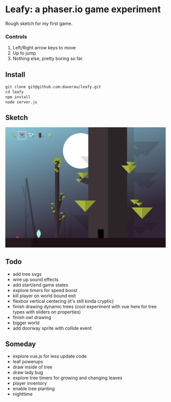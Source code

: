 # Leafy: a phaser.io game experiment

Rough sketch for my first game.

### Controls
1. Left/Right arrow keys to move
2. Up to jump
3. Nothing else, pretty boring so far.

## Install
```
git clone git@github.com:daverau/leafy.git
cd leafy
npm install
node server.js
```

## Sketch
<img src="https://raw.githubusercontent.com/daverau/leafy/master/sketches/night.png">

## Todo
- add tree svgs
- wire up sound effects
- add start/end game states
- explore timers for speed boost
- kill player on world bound exit
- flexbox vertical centering (it's still kinda cryptic)
- finish drawing dynamic trees (cool experiment with vue here for tree types with sliders on properties)
- finish owl drawing
- bigger world
- add doorway sprite with collide event

## Someday
- explore vue.js for less update code
- leaf powerups
- draw inside of tree
- draw lady bug
- explore tree timers for growing and changing leaves
- player inventory
- enable tree planting
- nighttime